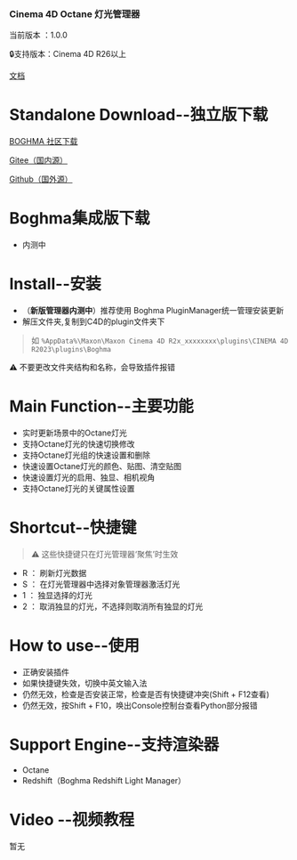 ### Cinema 4D Octane 灯光管理器

当前版本 ：1.0.0
<aside>
🔒支持版本：Cinema 4D R26以上
</aside>

 [文档](https://flowus.cn/4a0aac19-8c03-4c13-8d5d-56290e382e94)

# Standalone Download--独立版下载

[BOGHMA 社区下载](https://community.boghma.com/)

[Gitee（国内源）](https://gitee.com/DunHouGo/c4dplugin_OctaneManager/repository/archive/master.zip)

[Github（国外源）](https://github.com/DunHouGo/c4dplugin_OctaneManager/archive/refs/heads/master.zip)

# Boghma集成版下载

- 内测中


# Install--安装

- （**新版管理器内测中**）推荐使用 Boghma PluginManager统一管理安装更新
- 解压文件夹,复制到C4D的plugin文件夹下

>如 `%AppData%\Maxon\Maxon Cinema 4D R2x_xxxxxxxx\plugins\CINEMA 4D R2023\plugins\Boghma`


<aside>
⚠️ 不要更改文件夹结构和名称，会导致插件报错  
</aside>

# Main Function--主要功能

- 实时更新场景中的Octane灯光
- 支持Octane灯光的快速切换修改
- 支持Octane灯光组的快速设置和删除
- 快速设置Octane灯光的颜色、贴图、清空贴图
- 快速设置灯光的启用、独显、相机视角
- 支持Octane灯光的关键属性设置

# Shortcut--快捷键

> ⚠️ 这些快捷键只在灯光管理器‘聚焦’时生效


- R ： 刷新灯光数据
- S ： 在灯光管理器中选择对象管理器激活灯光
- 1 ： 独显选择的灯光
- 2 ： 取消独显的灯光，不选择则取消所有独显的灯光


# How to use--使用

- 正确安装插件
- 如果快捷键失效，切换中英文输入法
- 仍然无效，检查是否安装正常，检查是否有快捷键冲突(Shift + F12查看)
- 仍然无效，按Shift + F10，唤出Console控制台查看Python部分报错

# Support Engine--支持渲染器

- Octane
- Redshift（Boghma Redshift Light Manager）


# Video --视频教程

暂无


